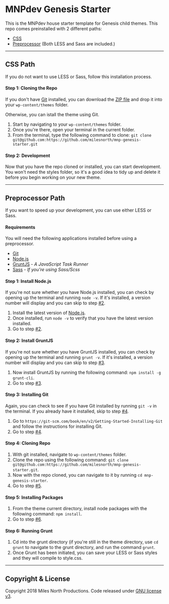 # MNPdev Genesis Starter
This is the MNPdev house starter template for Genesis child themes. This repo comes preinstalled with 2 different paths:
- [CSS](#css-path)
- [Preprocessor](#preprocessor-path)  (Both LESS and Sass are included.)

___

## CSS Path
If you do not want to use LESS or Sass, follow this installation process.

#### Step 1: Cloning the Repo
If you don't have [Git](https://git-scm.com/book/en/v2/Getting-Started-Installing-Git) installed, you can download the [ZIP file](https://github.com/milesnorth/mnp-genesis-starter/archive/master.zip) and drop it into your `wp-content/themes` folder.

Otherwise, you can istall the theme using Git.

1. Start by navigating to your `wp-content/themes` folder.
2. Once you're there, open your terminal in the current folder.
3. From the terminal, type the following command to clone: `git clone git@github.com:https://github.com/milesnorth/mnp-genesis-starter.git`

#### Step 2: Development
Now that you have the repo cloned or installed, you can start development.
You won't need the styles folder, so it's a good idea to tidy up and delete it before you begin working on your new theme.

___

## Preprocessor Path
If you want to speed up your development, you can use either LESS or Sass.

#### Requirements
You will need the following applications installed before using a preprocessor.
- [Git](https://git-scm.com/book/en/v2/Getting-Started-Installing-Git)
- [Node.js](http://nodejs.org/)
- [GruntJS](http://gruntjs.com/) - _A JavaScript Task Runner_
- [Sass](http://sass-lang.com/install) - _If you're using Sass/Scss_


#### Step 1: Install Node.js
If you're not sure whether you have Node.js installed, you can check by opening up the terminal and running `node -v`. If it's installed, a version number will display and you can skip to step [#2](#step-2-installing-gruntjs).

1. Install the latest version of [Node.js](https://nodejs.org/en/).
2. Once installed, run `node -v` to verify that you have the latest version installed.
3. Go to step [#2](#step-2-installing-gruntjs).

#### Step 2: Install GruntJS
If you're not sure whether you have GruntJS installed, you can check by opening up the terminal and running `grunt -v`. If it's installed, a version number will display and you can skip to step [#3](#step-3-installing-git).

1. Now install GruntJS by running the following command: `npm install -g grunt-cli`.
2. Go to step [#3](#step-3-installing-git).

#### Step 3: Installing Git
Again, you can check to see if you have Git installed by running `git -v` in the terminal. If you already have it installed, skip to step [#4](#step-4-cloning-repo).

1. Go to `https://git-scm.com/book/en/v2/Getting-Started-Installing-Git` and follow the instructions for installing Git.
2. Go to step [#4](#step-4-cloning-repo).

#### Step 4: Cloning Repo
1. With git installed, navigate to `wp-content/themes` folder.
2. Clone the repo using the following command: `git clone git@github.com:https://github.com/milesnorth/mnp-genesis-starter.git`.
3. Now with the repo cloned, you can navigate to it by running `cd mnp-genesis-starter`.
3. Go to step [#5](#step-5-installing-packages).

#### Step 5: Installing Packages
1. From the theme current directory, install node packages with the following command: `npm install`.
2. Go to step [#6](#step-6-running-grunt).

#### Step 6: Running Grunt
1. Cd into the grunt directory (if you're still in the theme directory, use `cd grunt` to navigate to the grunt directory, and run the command `grunt`.
2. Once Grunt has been initiated, you can save your LESS or Sass styles and they will compile to style.css.

___

## Copyright & License
Copyright 2018 Miles North Productions. Code released under [GNU license v3](http://www.gnu.org/licenses/gpl-3.0.html).
